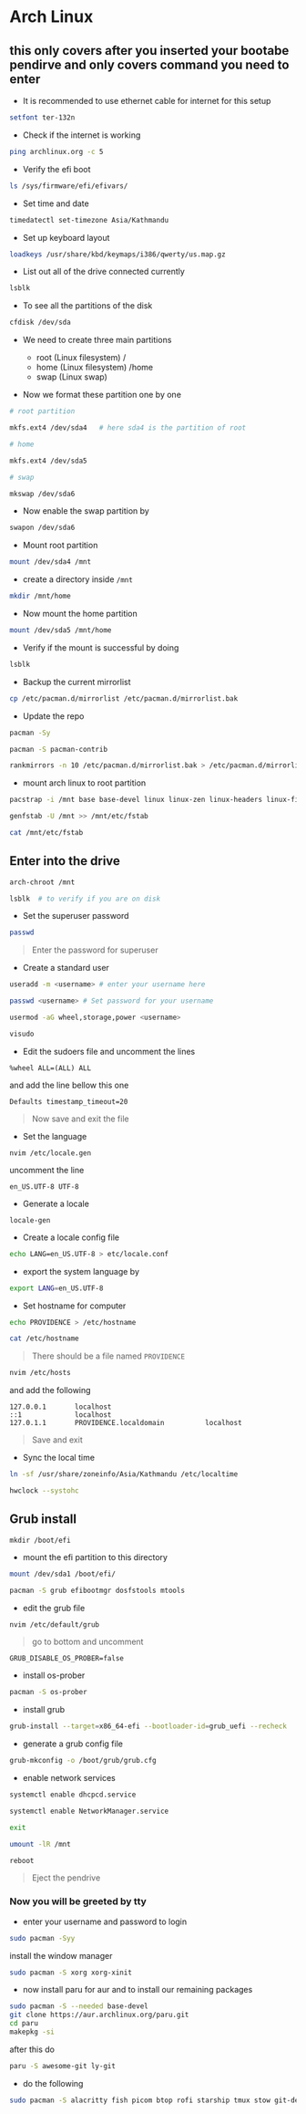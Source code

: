 # Arch Linux

## this only covers after you inserted your bootabe pendirve and only covers command you need to enter

- It is recommended to use ethernet cable for internet for this setup

```sh
setfont ter-132n
```

- Check if the internet is working

```sh
ping archlinux.org -c 5
```

- Verify the efi boot

```sh
ls /sys/firmware/efi/efivars/
```

- Set time and date

```sh
timedatectl set-timezone Asia/Kathmandu
```

- Set up keyboard layout

```sh
loadkeys /usr/share/kbd/keymaps/i386/qwerty/us.map.gz
```

- List out all of the drive connected currently

```sh
lsblk
```

- To see all the partitions of the disk

```sh
cfdisk /dev/sda
```

- We need to create three main partitions
    - root (Linux filesystem) /
    - home (Linux filesystem) /home
    - swap (Linux swap)

- Now we format these partition one by one

```sh
# root partition

mkfs.ext4 /dev/sda4   # here sda4 is the partition of root

# home

mkfs.ext4 /dev/sda5

# swap

mkswap /dev/sda6
```

- Now enable the swap partition by

```sh
swapon /dev/sda6
```

- Mount root partition

```sh
mount /dev/sda4 /mnt
```

- create a directory inside `/mnt`

```sh
mkdir /mnt/home
```

- Now mount the home partition

```sh
mount /dev/sda5 /mnt/home
```

- Verify if the mount is successful by doing

```sh
lsblk
```

- Backup the current mirrorlist

```sh
cp /etc/pacman.d/mirrorlist /etc/pacman.d/mirrorlist.bak
```

- Update the repo

```sh
pacman -Sy
```

```sh
pacman -S pacman-contrib
```

```sh
rankmirrors -n 10 /etc/pacman.d/mirrorlist.bak > /etc/pacman.d/mirrorlist
```

- mount arch linux to root partition

```sh
pacstrap -i /mnt base base-devel linux linux-zen linux-headers linux-firmware intel-ucode sudo nano neovim git neofetch networkmanager dhcpcd pulseaudio bluez
```

```sh
genfstab -U /mnt >> /mnt/etc/fstab 
```

```sh
cat /mnt/etc/fstab
```

## Enter into the drive

```sh
arch-chroot /mnt
```
```sh
lsblk  # to verify if you are on disk
```

- Set the superuser password

```sh
passwd
```
> Enter the password for superuser

- Create a standard user

```sh
useradd -m <username> # enter your username here
```

```sh
passwd <username> # Set password for your username
```

```sh
usermod -aG wheel,storage,power <username>
```

```sh
visudo
```

- Edit the sudoers file and uncomment the lines

`%wheel ALL=(ALL) ALL`

and add the line bellow this one

`Defaults timestamp_timeout=20`

> Now save and exit the file

- Set the language

```
nvim /etc/locale.gen
```

uncomment the line

`en_US.UTF-8 UTF-8`

- Generate a locale

```
locale-gen
```

- Create a locale config file

```sh
echo LANG=en_US.UTF-8 > etc/locale.conf
```

- export the system language by

```sh
export LANG=en_US.UTF-8
```

- Set hostname for computer

```sh
echo PROVIDENCE > /etc/hostname
```
```sh
cat /etc/hostname
```
> There should be a file named `PROVIDENCE`

```sh
nvim /etc/hosts
```
and add the following

```
127.0.0.1       localhost
::1             localhost
127.0.1.1       PROVIDENCE.localdomain          localhost
```
> Save and exit

- Sync the local time

```sh
ln -sf /usr/share/zoneinfo/Asia/Kathmandu /etc/localtime
```

```sh
hwclock --systohc
```

## Grub install

```
mkdir /boot/efi
```

- mount the efi partition to this directory

```sh
mount /dev/sda1 /boot/efi/
```

```sh
pacman -S grub efibootmgr dosfstools mtools
```

- edit the grub file

```sh
nvim /etc/default/grub
```
>  go to bottom and uncomment

`GRUB_DISABLE_OS_PROBER=false`

- install os-prober

```sh
pacman -S os-prober
```

- install grub

```sh
grub-install --target=x86_64-efi --bootloader-id=grub_uefi --recheck
```

- generate a grub config file

```sh
grub-mkconfig -o /boot/grub/grub.cfg
```

- enable network services

```sh
systemctl enable dhcpcd.service
```

```sh
systemctl enable NetworkManager.service
```

```sh
exit
```

```sh
umount -lR /mnt
```

```sh
reboot
```

> Eject the pendrive

### Now you will be greeted by tty

- enter your username and password to login

```sh
sudo pacman -Syy
```

install the window manager

```sh
sudo pacman -S xorg xorg-xinit
```

- now install paru for aur and to install our remaining packages

```sh
sudo pacman -S --needed base-devel
git clone https://aur.archlinux.org/paru.git
cd paru
makepkg -si
```

after this do 

```sh
paru -S awesome-git ly-git
```

- do the following

```sh
sudo pacman -S alacritty fish picom btop rofi starship tmux stow git-delta stow
```
